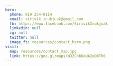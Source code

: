 ```yaml
---
hero:
  phone: 819 254-0114
  email: sirivik.inukjuak@gmail.com
  fb: https://www.facebook.com/SirivikInukjuak
  linkedin: null
  ig: null
  twitter: null
  image_ft: resources/contact_hero.png
visit:
  map: resources/contact_map.jpg
  link: https://goo.gl/maps/W3ZCnbDeUA2eD8Th6
---
```

